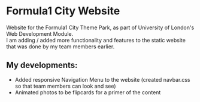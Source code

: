 # Formula1 City Website
Website for the Formula1 City Theme Park, as part of University of London's Web Development Module.   
I am adding / added more functionality and features to the static website that was done by my team members earlier.  

## My developments:  
- Added responsive Navigation Menu to the website (created navbar.css so that team members can look and see)  
- Animated photos to be flipcards for a primer of the content
